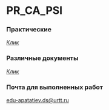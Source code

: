 # PR_CA_PSI

### Практические

<a href="LAB">*Клик*</a>

### Различные документы

<a href="DOCKS">*Клик*</a>

### Почта для выполненных работ

edu-apatatiev.ds@urtt.ru